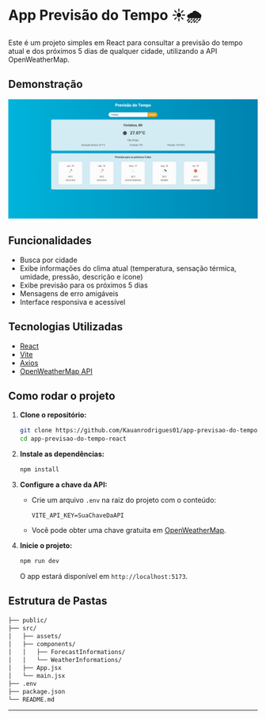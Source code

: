 # App Previsão do Tempo ☀️🌧️

Este é um projeto simples em React para consultar a previsão do tempo atual e dos próximos 5 dias de qualquer cidade, utilizando a API OpenWeatherMap.

## Demonstração

![Demonstração do app](./public/demostracao-do-app.png)

## Funcionalidades
- Busca por cidade
- Exibe informações do clima atual (temperatura, sensação térmica, umidade, pressão, descrição e ícone)
- Exibe previsão para os próximos 5 dias
- Mensagens de erro amigáveis
- Interface responsiva e acessível

## Tecnologias Utilizadas
- [React](https://react.dev/)
- [Vite](https://vitejs.dev/)
- [Axios](https://axios-http.com/)
- [OpenWeatherMap API](https://openweathermap.org/api)

## Como rodar o projeto

1. **Clone o repositório:**
	```bash
	git clone https://github.com/Kauanrodrigues01/app-previsao-do-tempo-react.git
	cd app-previsao-do-tempo-react
	```

2. **Instale as dependências:**
	```bash
	npm install
	```

3. **Configure a chave da API:**
	- Crie um arquivo `.env` na raiz do projeto com o conteúdo:
	  ```env
	  VITE_API_KEY=SuaChaveDaAPI
	  ```
	- Você pode obter uma chave gratuita em [OpenWeatherMap](https://openweathermap.org/api).

4. **Inicie o projeto:**
	```bash
	npm run dev
	```
	O app estará disponível em `http://localhost:5173`.

## Estrutura de Pastas
```
├── public/
├── src/
│   ├── assets/
│   ├── components/
│   │   ├── ForecastInformations/
│   │   └── WeatherInformations/
│   ├── App.jsx
│   └── main.jsx
├── .env
├── package.json
└── README.md
```
---
